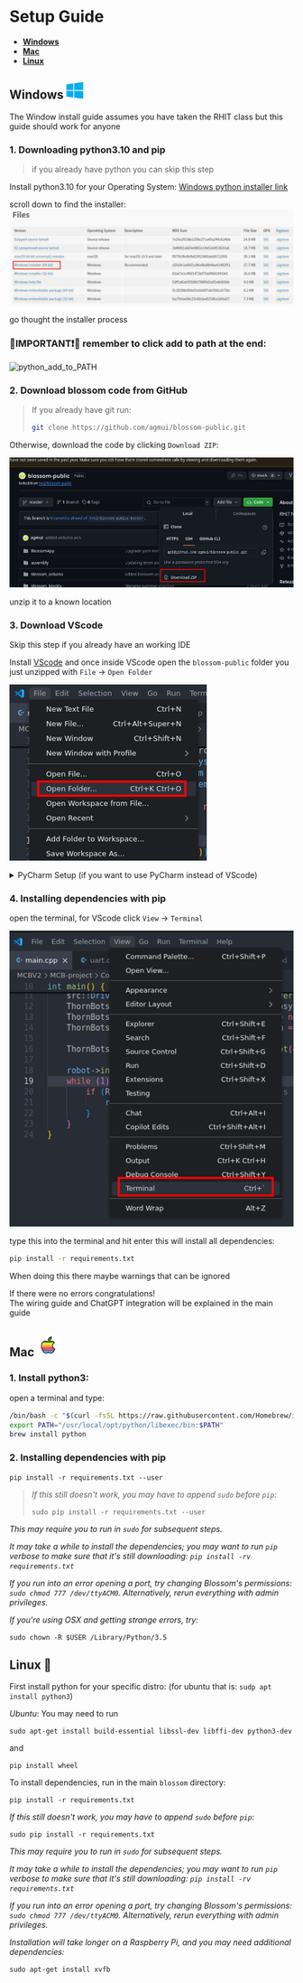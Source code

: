 # Setup Guide

* **[Windows](#windows-img-srcpicswindows-logopng-altdrawing-width30)**
* **[Mac](#mac-img-srcpicsapple-logo_f8ffpng-altdrawing-width40)**
* **[Linux](#linux-)**

## Windows <img src="./pics/windows-logo.png" alt="drawing" width="30"/>

The Window install guide assumes you have taken the RHIT class but this guide should
work for anyone

### 1. Downloading python3.10 and pip

> if you already have python you can skip this step

Install python3.10 for your Operating System:
[Windows python installer link](https://www.python.org/downloads/release/python-31011/)

scroll down to find the installer:
![windows python install](./pics/windows_python_install.png)

go thought the installer process
### 🔴IMPORTANT❗🔴 remember to click add to path at the end:

![python_add_to_PATH](./pics/python_add_path.png)

### 2. Download blossom code from GitHub

> If you already have git run:
> ```bash
> git clone https://github.com/agmui/blossom-public.git
> ```

Otherwise, download the code by clicking `Download ZIP`:

![download zip](pics/download_zip.png)

unzip it to a known location

### 3. Download VScode

Skip this step if you already have an working IDE

Install [VScode](https://code.visualstudio.com/download)
and once inside VScode open the `blossom-public` folder you just unzipped with `File` -> `Open Folder`

![open folder](./pics/vscode_open_folder.png)

<details> <summary>PyCharm Setup (if you want to use PyCharm instead of VScode)</summary>
on the top left click File->Open

and click the folder you just unzipped and hit ok
</details>

### 4. Installing dependencies with pip

open the terminal, for VScode click `View` -> `Terminal`

![vscode terminal](./pics/vscode_terminal.png)

type this into the terminal and hit enter this will install all dependencies:

```bash
pip install -r requirements.txt
```

When doing this there maybe warnings that can be ignored

[//]: # (If you get an error saying that pip is not installed)


If there were no errors congratulations!  
The wiring guide and ChatGPT integration will be explained in the main guide

## Mac <img src="./pics/apple-logo_f8ff.png" alt="drawing" width="40"/>

### 1. Install python3:

open a terminal and type:

```bash
/bin/bash -c "$(curl -fsSL https://raw.githubusercontent.com/Homebrew/install/master/install.sh)"
export PATH="/usr/local/opt/python/libexec/bin:$PATH"
brew install python
```

### 2. Installing dependencies with pip

```
pip install -r requirements.txt --user
```
> _If this still doesn't work, you may have to append `sudo` before `pip`:_
> ```
> sudo pip install -r requirements.txt --user
> ```
_This may require you to run in `sudo` for subsequent steps._

_It may take a while to install the dependencies; you may want to run `pip` verbose to make sure that it's still downloading: `pip install -rv requirements.txt`_

_If you run into an error opening a port, try changing Blossom's permissions: `sudo chmod 777 /dev/ttyACM0`.
Alternatively, rerun everything with admin privileges._

_If you're using OSX and getting strange errors, try:_
```
sudo chown -R $USER /Library/Python/3.5
```


## Linux 🐧
First install python for your specific distro: (for ubuntu that is: `sudp apt install python3`)

_Ubuntu_: You may need to run
```
sudo apt-get install build-essential libssl-dev libffi-dev python3-dev  
``` 
and
```
pip install wheel
```

To install dependencies, run in the main `blossom` directory:
```
pip install -r requirements.txt
```

_If this still doesn't work, you may have to append `sudo` before `pip`:_
```
sudo pip install -r requirements.txt 
```
_This may require you to run in `sudo` for subsequent steps._

_It may take a while to install the dependencies;
you may want to run `pip` verbose to make sure that it's still downloading: `pip install -rv requirements.txt`_

_If you run into an error opening a port, try changing Blossom's permissions: `sudo chmod 777 /dev/ttyACM0`. Alternatively, rerun everything with admin privileges._

_Installation will take longer on a Raspberry Pi, and you may need additional dependencies:_
```
sudo apt-get install xvfb
```
